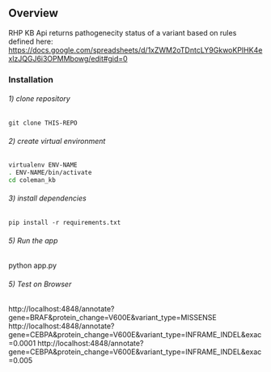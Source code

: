 ## Overview

RHP KB Api returns pathogenecity status of a variant based on rules defined here:  https://docs.google.com/spreadsheets/d/1xZWM2oTDntcLY9GkwoKPIHK4exlzJQGJ6i3OPMMbowg/edit#gid=0

### Installation
###### 1) clone repository
`git clone THIS-REPO`

###### 2) create virtual environment
```bash
virtualenv ENV-NAME
. ENV-NAME/bin/activate
cd coleman_kb
```

###### 3) install dependencies
`pip install -r requirements.txt`

###### 5) Run the app
python app.py

###### 5) Test on Browser
http://localhost:4848/annotate?gene=BRAF&protein_change=V600E&variant_type=MISSENSE
http://localhost:4848/annotate?gene=CEBPA&protein_change=V600E&variant_type=INFRAME_INDEL&exac=0.0001
http://localhost:4848/annotate?gene=CEBPA&protein_change=V600E&variant_type=INFRAME_INDEL&exac=0.005
